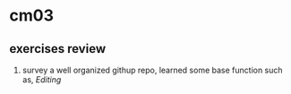 # cm03 

## exercises review
1. survey a well organized githup repo, learned some base function such as, *Editing*